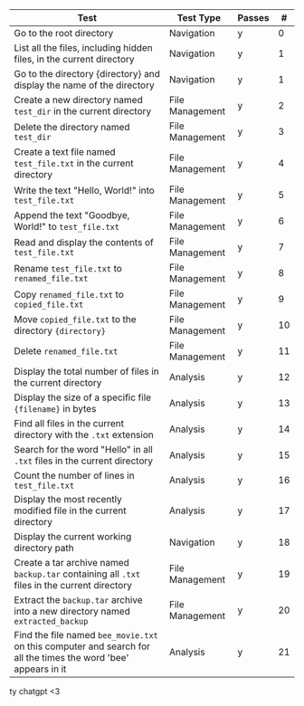 | Test | Test Type | Passes | # |
|------|-----------|--------|---|
| Go to the root directory | Navigation | y | 0 |
| List all the files, including hidden files, in the current directory | Navigation | y | 1 |
| Go to the directory {directory} and display the name of the directory | Navigation | y | 1 |
| Create a new directory named `test_dir` in the current directory | File Management | y | 2 |
| Delete the directory named `test_dir` | File Management | y | 3 |
| Create a text file named `test_file.txt` in the current directory | File Management | y | 4 |
| Write the text "Hello, World!" into `test_file.txt` | File Management | y | 5 |
| Append the text "Goodbye, World!" to `test_file.txt` | File Management | y | 6 |
| Read and display the contents of `test_file.txt` | File Management | y | 7 |
| Rename `test_file.txt` to `renamed_file.txt` | File Management | y | 8 |
| Copy `renamed_file.txt` to `copied_file.txt` | File Management | y | 9 |
| Move `copied_file.txt` to the directory `{directory}` | File Management | y | 10 |
| Delete `renamed_file.txt` | File Management | y | 11 |
| Display the total number of files in the current directory | Analysis | y | 12 |
| Display the size of a specific file `{filename}` in bytes | Analysis | y | 13 |
| Find all files in the current directory with the `.txt` extension | Analysis | y | 14 |
| Search for the word "Hello" in all `.txt` files in the current directory | Analysis | y | 15 |
| Count the number of lines in `test_file.txt` | Analysis | y | 16 |
| Display the most recently modified file in the current directory | Analysis | y | 17 |
| Display the current working directory path | Navigation | y | 18 |
| Create a tar archive named `backup.tar` containing all `.txt` files in the current directory | File Management | y | 19 |
| Extract the `backup.tar` archive into a new directory named `extracted_backup` | File Management | y | 20 |
| Find the file named `bee_movie.txt` on this computer and search for all the times the word 'bee' appears in it | Analysis | y | 21 |

ty chatgpt <3
